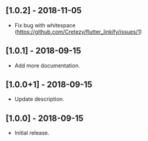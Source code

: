 ## [1.0.2] - 2018-11-05

* Fix bug with whitespace (https://github.com/Cretezy/flutter_linkify/issues/1)

## [1.0.1] - 2018-09-15

* Add more documentation.

## [1.0.0+1] - 2018-09-15

* Update description.

## [1.0.0] - 2018-09-15

* Initial release.
